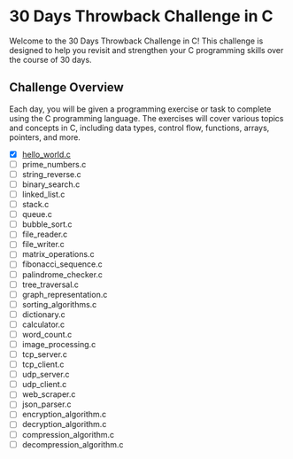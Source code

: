 # 30 Days Throwback Challenge in C

Welcome to the 30 Days Throwback Challenge in C! This challenge is designed to help you revisit and strengthen your C programming skills over the course of 30 days.

## Challenge Overview

Each day, you will be given a programming exercise or task to complete using the C programming language. The exercises will cover various topics and concepts in C, including data types, control flow, functions, arrays, pointers, and more.

- [x] [hello_world.c](./src/hello_world.c)
- [ ] prime_numbers.c
- [ ] string_reverse.c
- [ ] binary_search.c
- [ ] linked_list.c
- [ ] stack.c
- [ ] queue.c
- [ ] bubble_sort.c
- [ ] file_reader.c
- [ ] file_writer.c
- [ ] matrix_operations.c
- [ ] fibonacci_sequence.c
- [ ] palindrome_checker.c
- [ ] tree_traversal.c
- [ ] graph_representation.c
- [ ] sorting_algorithms.c
- [ ] dictionary.c
- [ ] calculator.c
- [ ] word_count.c
- [ ] image_processing.c
- [ ] tcp_server.c
- [ ] tcp_client.c
- [ ] udp_server.c
- [ ] udp_client.c
- [ ] web_scraper.c
- [ ] json_parser.c
- [ ] encryption_algorithm.c
- [ ] decryption_algorithm.c
- [ ] compression_algorithm.c
- [ ] decompression_algorithm.c
